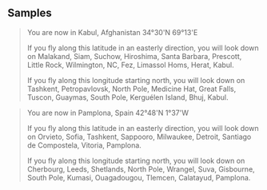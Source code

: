 ## Samples

> You are now in Kabul, Afghanistan
> 34°30'N 69°13'E
>
> If you fly along this latitude in an easterly direction, you will look down
> on Malakand, Siam, Suchow, Hiroshima, Santa Barbara, Prescott, Little Rock,
> Wilmington, NC, Fez, Limassol Homs, Herat, Kabul.
>
> If you fly along this longitude starting north, you will look down on
> Tashkent, Petropavlovsk, North Pole, Medicine Hat, Great Falls, Tuscon,
> Guaymas, South Pole, Kerguélen Island, Bhuj, Kabul.

> You are now in Pamplona, Spain
> 42°48'N 1°37'W
>
> If you fly along this latitude in an easterly direction, you will look down
> on Orvieto, Sofia, Tashkent, Sappooro, Milwaukee, Detroit, Santiago de
> Compostela, Vitoria, Pamplona.
>
> If you fly along this longitude starting north, you will look down on
> Cherbourg, Leeds, Shetlands, North Pole, Wrangel, Suva, Gisbourne, South
> Pole, Kumasi, Ouagadougou, Tlemcen, Calatayud, Pamplona.

